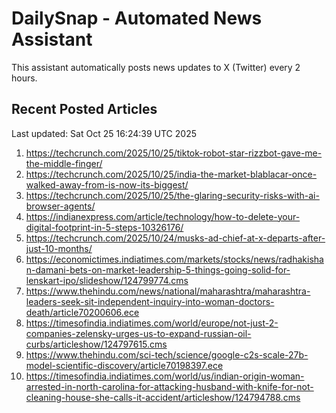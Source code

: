 # DailySnap - Automated News Assistant

This assistant automatically posts news updates to X (Twitter) every 2 hours.

## Recent Posted Articles

Last updated: Sat Oct 25 16:24:39 UTC 2025

1. https://techcrunch.com/2025/10/25/tiktok-robot-star-rizzbot-gave-me-the-middle-finger/
2. https://techcrunch.com/2025/10/25/india-the-market-blablacar-once-walked-away-from-is-now-its-biggest/
3. https://techcrunch.com/2025/10/25/the-glaring-security-risks-with-ai-browser-agents/
4. https://indianexpress.com/article/technology/how-to-delete-your-digital-footprint-in-5-steps-10326176/
5. https://techcrunch.com/2025/10/24/musks-ad-chief-at-x-departs-after-just-10-months/
6. https://economictimes.indiatimes.com/markets/stocks/news/radhakishan-damani-bets-on-market-leadership-5-things-going-solid-for-lenskart-ipo/slideshow/124799774.cms
7. https://www.thehindu.com/news/national/maharashtra/maharashtra-leaders-seek-sit-independent-inquiry-into-woman-doctors-death/article70200606.ece
8. https://timesofindia.indiatimes.com/world/europe/not-just-2-companies-zelensky-urges-us-to-expand-russian-oil-curbs/articleshow/124797615.cms
9. https://www.thehindu.com/sci-tech/science/google-c2s-scale-27b-model-scientific-discovery/article70198397.ece
10. https://timesofindia.indiatimes.com/world/us/indian-origin-woman-arrested-in-north-carolina-for-attacking-husband-with-knife-for-not-cleaning-house-she-calls-it-accident/articleshow/124794788.cms

